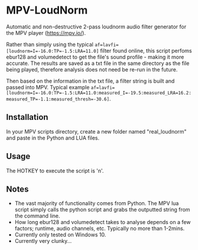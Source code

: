 # MPV-LoudNorm
Automatic and non-destructive 2-pass loudnorm audio filter generator for the MPV player (https://mpv.io/).

Rather than simply using the typical `af=lavfi=[loudnorm=I=-16.0:TP=-1.5:LRA=11.0]` filter found online, this script perfoms ebur128 and volumedetect to get the file's sound profile - making it more accurate. The results are saved as a txt file in the same directory as the file being played, therefore analysis does not need be re-run in the future.

Then based on the information in the txt file, a filter string is built and passed into MPV. Typical example `af=lavfi=[loudnorm=I=-16.0:TP=-1.5:LRA=11.0:measured_I=-19.5:measured_LRA=16.2:measured_TP=-1.1:measured_thresh=-30.6]`.

## Installation

In your MPV scripts directory, create a new folder named "real_loudnorm" and paste in the Python and LUA files.

## Usage

The HOTKEY to execute the script is 'n'.

## Notes

 - The vast majority of functionality comes from Python. The MPV lua script simply calls the python script and grabs the outputted string from the command line.
 - How long ebur128 and volumedetect takes to analyse depends on a few factors; runtime, audio channels, etc. Typically no more than 1-2mins.
 - Currently only tested on Windows 10.
 - Currently very clunky...
